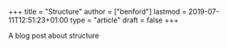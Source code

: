 +++
title = "Structure"
author = ["benford"]
lastmod = 2019-07-11T12:51:23+01:00
type = "article"
draft = false
+++

A blog post about structure
